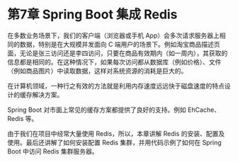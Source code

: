 # 第7章 Spring Boot 集成 Redis

在多数业务场景下，我们的客户端（浏览器或手机 App）会多次请求服务器上相同的数据，特别是在大规模并发面向 C 端用户的场景下。例如淘宝商品描述页面，无论是张三访问还是李四访问，只要在商品有效期内（如一周内），其获取的信息都是相同的。在这种情况下，如果每次访问都从数据库（例如价格）、文件（例如商品图片）中读取数据，这样对系统资源的消耗是巨大的。

在计算机领域，一种行之有效的方法就是利用内存速度远远快于磁盘速度的特点设计的缓存解决方案。

Spring Boot 对市面上常见的缓存方案都提供了良好的支持。例如 EhCache、Redis 等。

由于我们在项目中经常大量使用 Redis，所以，本章讲解 Redis 的安装、配置及使用。最后还讲解了如何安装配置 Redis 集群，并用代码示例了如何在 Spring Boot 中访问 Redis 集群服务器。
